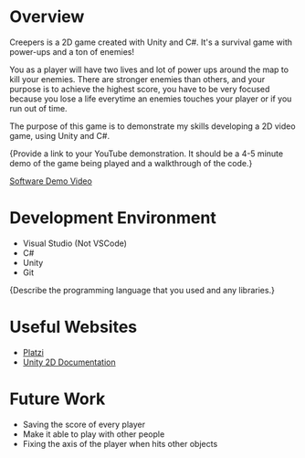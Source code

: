# Overview

Creepers is a 2D game created with Unity and C#. It's a survival game with power-ups and a ton of enemies! 

You as a player will have two lives and lot of power ups around the map to kill your enemies. There are stronger enemies than others, and your purpose is to achieve the highest score, you have to be very focused because you lose a life everytime an enemies touches your player or if you run out of time.

The purpose of this game is to demonstrate my skills developing a 2D video game, using Unity and C#.

{Provide a link to your YouTube demonstration.  It should be a 4-5 minute demo of the game being played and a walkthrough of the code.}

[Software Demo Video](http://youtube.link.goes.here)

# Development Environment

- Visual Studio (Not VSCode)
- C#
- Unity
- Git

{Describe the programming language that you used and any libraries.}

# Useful Websites

* [Platzi](https://platzi.com/cursos/unity-2d/)
* [Unity 2D Documentation](https://docs.unity3d.com/Manual/Unity2D.html)

# Future Work

* Saving the score of every player
* Make it able to play with other people
* Fixing the axis of the player when hits other objects